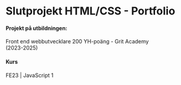 # Slutprojekt HTML/CSS - Portfolio

#### Projekt på utbildningen:
Front end webbutvecklare 200 YH-poäng - Grit Academy  
(2023-2025)

#### Kurs
FE23 | JavaScript 1
